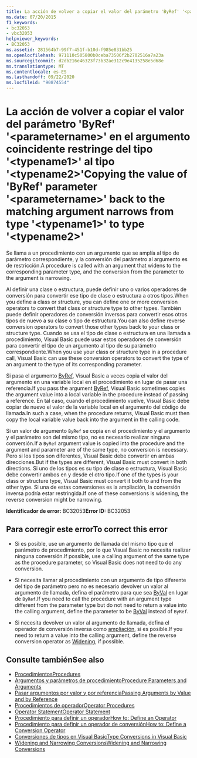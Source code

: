 ```yaml
---
title: La acción de volver a copiar el valor del parámetro 'ByRef' '<parametername>' en el argumento coincidente restringe del tipo '<typename1>' al tipo '<typename2>'
ms.date: 07/20/2015
f1_keywords:
- bc32053
- vbc32053
helpviewer_keywords:
- BC32053
ms.assetid: 281564b7-99f7-451f-b10d-f985e831bb25
ms.openlocfilehash: 971110c505800b0ceba73506f2b2702516a7a23a
ms.sourcegitcommit: d2db216e46323f73b32ae312c9e4135258e5d68e
ms.translationtype: MT
ms.contentlocale: es-ES
ms.lasthandoff: 09/22/2020
ms.locfileid: "90874554"
---
```

# <a name="copying-the-value-of-byref-parameter-parametername-back-to-the-matching-argument-narrows-from-type-typename1-to-type-typename2"></a><span data-ttu-id="714dd-102">La acción de volver a copiar el valor del parámetro 'ByRef' '\<parametername>' en el argumento coincidente restringe del tipo '\<typename1>' al tipo '\<typename2>'</span><span class="sxs-lookup"><span data-stu-id="714dd-102">Copying the value of 'ByRef' parameter '\<parametername>' back to the matching argument narrows from type '\<typename1>' to type '\<typename2>'</span></span>

<span data-ttu-id="714dd-103">Se llama a un procedimiento con un argumento que se amplía al tipo de parámetro correspondiente, y la conversión del parámetro al argumento es de restricción.</span><span class="sxs-lookup"><span data-stu-id="714dd-103">A procedure is called with an argument that widens to the corresponding parameter type, and the conversion from the parameter to the argument is narrowing.</span></span>  
  
 <span data-ttu-id="714dd-104">Al definir una clase o estructura, puede definir uno o varios operadores de conversión para convertir ese tipo de clase o estructura a otros tipos.</span><span class="sxs-lookup"><span data-stu-id="714dd-104">When you define a class or structure, you can define one or more conversion operators to convert that class or structure type to other types.</span></span> <span data-ttu-id="714dd-105">También puede definir operadores de conversión inversos para convertir esos otros tipos de nuevo a su clase o tipo de estructura.</span><span class="sxs-lookup"><span data-stu-id="714dd-105">You can also define reverse conversion operators to convert those other types back to your class or structure type.</span></span> <span data-ttu-id="714dd-106">Cuando se usa el tipo de clase o estructura en una llamada a procedimiento, Visual Basic puede usar estos operadores de conversión para convertir el tipo de un argumento al tipo de su parámetro correspondiente.</span><span class="sxs-lookup"><span data-stu-id="714dd-106">When you use your class or structure type in a procedure call, Visual Basic can use these conversion operators to convert the type of an argument to the type of its corresponding parameter.</span></span>  
  
 <span data-ttu-id="714dd-107">Si pasa el argumento [ByRef](../modifiers/byref.md), Visual Basic a veces copia el valor del argumento en una variable local en el procedimiento en lugar de pasar una referencia.</span><span class="sxs-lookup"><span data-stu-id="714dd-107">If you pass the argument [ByRef](../modifiers/byref.md), Visual Basic sometimes copies the argument value into a local variable in the procedure instead of passing a reference.</span></span> <span data-ttu-id="714dd-108">En tal caso, cuando el procedimiento vuelve, Visual Basic debe copiar de nuevo el valor de la variable local en el argumento del código de llamada.</span><span class="sxs-lookup"><span data-stu-id="714dd-108">In such a case, when the procedure returns, Visual Basic must then copy the local variable value back into the argument in the calling code.</span></span>  
  
 <span data-ttu-id="714dd-109">Si un valor de argumento `ByRef` se copia en el procedimiento y el argumento y el parámetro son del mismo tipo, no es necesario realizar ninguna conversión.</span><span class="sxs-lookup"><span data-stu-id="714dd-109">If a `ByRef` argument value is copied into the procedure and the argument and parameter are of the same type, no conversion is necessary.</span></span> <span data-ttu-id="714dd-110">Pero si los tipos son diferentes, Visual Basic debe convertir en ambas direcciones.</span><span class="sxs-lookup"><span data-stu-id="714dd-110">But if the types are different, Visual Basic must convert in both directions.</span></span> <span data-ttu-id="714dd-111">Si uno de los tipos es su tipo de clase o estructura, Visual Basic debe convertir ambos en y desde el otro tipo.</span><span class="sxs-lookup"><span data-stu-id="714dd-111">If one of the types is your class or structure type, Visual Basic must convert it both to and from the other type.</span></span> <span data-ttu-id="714dd-112">Si una de estas conversiones es la ampliación, la conversión inversa podría estar restringida.</span><span class="sxs-lookup"><span data-stu-id="714dd-112">If one of these conversions is widening, the reverse conversion might be narrowing.</span></span>  
  
 <span data-ttu-id="714dd-113">**Identificador de error:** BC32053</span><span class="sxs-lookup"><span data-stu-id="714dd-113">**Error ID:** BC32053</span></span>  
  
## <a name="to-correct-this-error"></a><span data-ttu-id="714dd-114">Para corregir este error</span><span class="sxs-lookup"><span data-stu-id="714dd-114">To correct this error</span></span>  
  
- <span data-ttu-id="714dd-115">Si es posible, use un argumento de llamada del mismo tipo que el parámetro de procedimiento, por lo que Visual Basic no necesita realizar ninguna conversión.</span><span class="sxs-lookup"><span data-stu-id="714dd-115">If possible, use a calling argument of the same type as the procedure parameter, so Visual Basic does not need to do any conversion.</span></span>  
  
- <span data-ttu-id="714dd-116">Si necesita llamar al procedimiento con un argumento de tipo diferente del tipo de parámetro pero no es necesario devolver un valor al argumento de llamada, defina el parámetro para que sea [ByVal](../modifiers/byval.md) en lugar de `ByRef`.</span><span class="sxs-lookup"><span data-stu-id="714dd-116">If you need to call the procedure with an argument type different from the parameter type but do not need to return a value into the calling argument, define the parameter to be [ByVal](../modifiers/byval.md) instead of `ByRef`.</span></span>  
  
- <span data-ttu-id="714dd-117">Si necesita devolver un valor al argumento de llamada, defina el operador de conversión inversa como [ampliación](../modifiers/widening.md), si es posible.</span><span class="sxs-lookup"><span data-stu-id="714dd-117">If you need to return a value into the calling argument, define the reverse conversion operator as [Widening](../modifiers/widening.md), if possible.</span></span>  
  
## <a name="see-also"></a><span data-ttu-id="714dd-118">Consulte también</span><span class="sxs-lookup"><span data-stu-id="714dd-118">See also</span></span>

- [<span data-ttu-id="714dd-119">Procedimientos</span><span class="sxs-lookup"><span data-stu-id="714dd-119">Procedures</span></span>](../../programming-guide/language-features/procedures/index.md)
- [<span data-ttu-id="714dd-120">Argumentos y parámetros de procedimiento</span><span class="sxs-lookup"><span data-stu-id="714dd-120">Procedure Parameters and Arguments</span></span>](../../programming-guide/language-features/procedures/procedure-parameters-and-arguments.md)
- [<span data-ttu-id="714dd-121">Pasar argumentos por valor y por referencia</span><span class="sxs-lookup"><span data-stu-id="714dd-121">Passing Arguments by Value and by Reference</span></span>](../../programming-guide/language-features/procedures/passing-arguments-by-value-and-by-reference.md)
- [<span data-ttu-id="714dd-122">Procedimientos de operador</span><span class="sxs-lookup"><span data-stu-id="714dd-122">Operator Procedures</span></span>](../../programming-guide/language-features/procedures/operator-procedures.md)
- [<span data-ttu-id="714dd-123">Operator Statement</span><span class="sxs-lookup"><span data-stu-id="714dd-123">Operator Statement</span></span>](../statements/operator-statement.md)
- [<span data-ttu-id="714dd-124">Procedimiento para definir un operador</span><span class="sxs-lookup"><span data-stu-id="714dd-124">How to: Define an Operator</span></span>](../../programming-guide/language-features/procedures/how-to-define-an-operator.md)
- [<span data-ttu-id="714dd-125">Procedimiento para definir un operador de conversión</span><span class="sxs-lookup"><span data-stu-id="714dd-125">How to: Define a Conversion Operator</span></span>](../../programming-guide/language-features/procedures/how-to-define-a-conversion-operator.md)
- [<span data-ttu-id="714dd-126">Conversiones de tipos en Visual Basic</span><span class="sxs-lookup"><span data-stu-id="714dd-126">Type Conversions in Visual Basic</span></span>](../../programming-guide/language-features/data-types/type-conversions.md)
- [<span data-ttu-id="714dd-127">Widening and Narrowing Conversions</span><span class="sxs-lookup"><span data-stu-id="714dd-127">Widening and Narrowing Conversions</span></span>](../../programming-guide/language-features/data-types/widening-and-narrowing-conversions.md)
